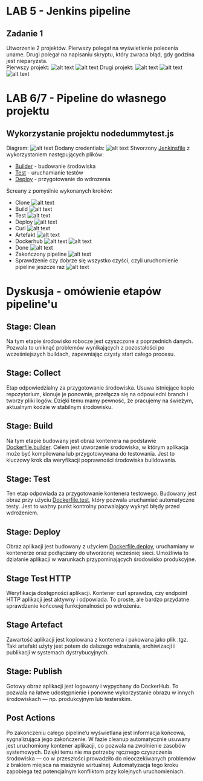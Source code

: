 # LAB 5 - Jenkins pipeline
## Zadanie 1 
Utworzenie 2 projektów. Pierwszy polegał na wyświetlenie polecenia uname. Drugi polegał na napisaniu skryptu, który zwraca błąd, gdy godzina jest nieparyzsta. \
Pierwszy projekt:
![alt text](images/uname.png)
![alt text](images/unamekod.png)
Drugi projekt: 
![alt text](images/hourcode.png)
![alt text](images/hourscript.png)
![alt text](images/hourresult.png)

# LAB 6/7 - Pipeline do własnego projektu
## Wykorzystanie projektu nodedummytest.js 
Diagram:
![alt text](<images/Diagram.png>)
Dodany credentials:
![alt text](<images/Credentials.png>)
Stworzony [Jenkinsfile](dockers/Jenkinsfile) z wykorzystaniem następujących plików:
* [Builder](dockers/Dockerfile.builder) - budowanie środowiska
* [Test](dockers/Dockerfile.test) - uruchamianie testów
* [Deploy](dockers/Dockerfile.deploy) - przygotowanie do wdrozenia

Screany z pomyślnie wykonanych kroków:
* Clone ![alt text](images/clone.png)
* Build ![alt text](images/build.png)
* Test ![alt text](images/test.png)
* Deploy ![alt text](images/deploy.png)
* Curl ![alt text](images/curl.png)
* Artefakt ![alt text](images/artefakt.png)
* Dockerhub ![alt text](images/wypchaniedodockerhub.png)
![alt text](images/dockerhub.png)
* Done ![alt text](images/dzialaessa.png)
* Zakończony pipeline ![alt text](images/dzialaessav2.png)
* Sprawdzenie czy dobrze się wszystko czyści, czyli uruchomienie pipeline jeszcze raz ![alt text](images/dziala2razy.png)


# Dyskusja - omówienie etapów pipeline'u
## Stage: Clean

Na tym etapie środowisko robocze jest czyszczone z poprzednich danych. Pozwala to uniknąć problemów wynikających z pozostałości po wcześniejszych buildach, zapewniając czysty start całego procesu.

## Stage: Collect
Etap odpowiedzialny za przygotowanie środowiska. Usuwa istniejące kopie repozytorium, klonuje je ponownie, przełącza się na odpowiedni branch i tworzy pliki logów. Dzięki temu mamy pewność, że pracujemy na świeżym, aktualnym kodzie w stabilnym środowisku.

## Stage: Build
Na tym etapie budowany jest obraz kontenera na podstawie [Dockerfile.builder](dockers/Dockerfile.builder). Celem jest utworzenie środowiska, w którym aplikacja może być kompilowana lub przygotowywana do testowania. Jest to kluczowy krok dla weryfikacji poprawności środowiska buildowania.

## Stage: Test
Ten etap odpowiada za przygotowanie kontenera testowego. Budowany jest obraz przy użyciu [Dockerfile.test](dockers/Dockerfile.test), który pozwala uruchamiać automatyczne testy. Jest to ważny punkt kontrolny pozwalający wykryć błędy przed wdrożeniem.

## Stage: Deploy
Obraz aplikacji jest budowany z użyciem [Dockerfile.deploy](dockers/Dockerfile.deploy), uruchamiany w kontenerze oraz podłączany do utworzonej wcześniej sieci. Umożliwia to działanie aplikacji w warunkach przypominających środowisko produkcyjne.

## Stage Test HTTP
Weryfikacja dostępności aplikacji. Kontener curl sprawdza, czy endpoint HTTP aplikacji jest aktywny i odpowiada. To proste, ale bardzo przydatne sprawdzenie końcowej funkcjonalności po wdrożeniu.

## Stage Artefact
Zawartość aplikacji jest kopiowana z kontenera i pakowana jako plik .tgz. Taki artefakt użyty jest potem do dalszego wdrażania, archiwizacji i publikacji w systemach dystrybucyjnych.

## Stage: Publish
Gotowy obraz aplikacji jest logowany i wypychany do DockerHub. To pozwala na łatwe udostępnienie i ponowne wykorzystanie obrazu w innych środowiskach — np. produkcyjnym lub testerskim.

## Post Actions
Po zakończeniu całego pipeline’u wyświetlana jest informacja końcowa, sygnalizująca jego zakończenie. W fazie cleanup automatycznie usuwany jest uruchomiony kontener aplikacji, co pozwala na zwolnienie zasobów systemowych. Dzięki temu nie ma potrzeby ręcznego czyszczenia środowiska — co w przeszłości prowadziło do nieoczekiwanych problemów z brakiem miejsca na maszynie wirtualnej. Automatyzacja tego kroku zapobiega też potencjalnym konfliktom przy kolejnych uruchomieniach.
